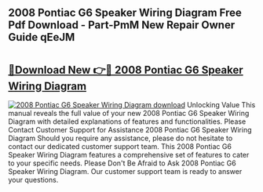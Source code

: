 ## 2008 Pontiac G6 Speaker Wiring Diagram Free Pdf Download - Part-PmM New Repair Owner Guide qEeJM

# <h2><a href="http://dfuehyr.blite.top/?on=2008+Pontiac+G6+Speaker+Wiring+Diagram">🔗Download New 👉🔴 2008 Pontiac G6 Speaker Wiring Diagram</a></h2>

[![2008 Pontiac G6 Speaker Wiring Diagram download](https://i.imgur.com/lujVjoI.png)](http://dfuehyr.blite.top/?on=2008+Pontiac+G6+Speaker+Wiring+Diagram)
Unlocking Value This manual reveals the full value of your new 2008 Pontiac G6 Speaker Wiring Diagram with detailed explanations of features and functionalities. Please Contact Customer Support for Assistance 2008 Pontiac G6 Speaker Wiring Diagram Should you require any assistance, please do not hesitate to contact our dedicated customer support team. This 2008 Pontiac G6 Speaker Wiring Diagram features a comprehensive set of features to cater to your specific needs. Please Don't Be Afraid to Ask 2008 Pontiac G6 Speaker Wiring Diagram. Our customer support team is ready to answer your questions.
